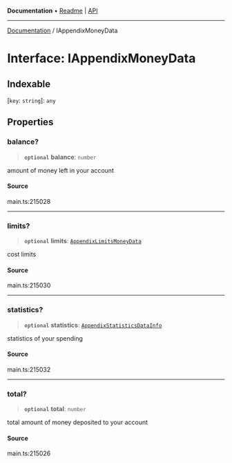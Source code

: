 **Documentation** • [Readme](../README.md) \| [API](../globals.md)

***

[Documentation](../README.md) / IAppendixMoneyData

# Interface: IAppendixMoneyData

## Indexable

 \[`key`: `string`\]: `any`

## Properties

### balance?

> **`optional`** **balance**: `number`

amount of money left in your account

#### Source

main.ts:215028

***

### limits?

> **`optional`** **limits**: [`AppendixLimitsMoneyData`](../classes/AppendixLimitsMoneyData.md)

cost limits

#### Source

main.ts:215030

***

### statistics?

> **`optional`** **statistics**: [`AppendixStatisticsDataInfo`](../classes/AppendixStatisticsDataInfo.md)

statistics of your spending

#### Source

main.ts:215032

***

### total?

> **`optional`** **total**: `number`

total amount of money deposited to your account

#### Source

main.ts:215026
